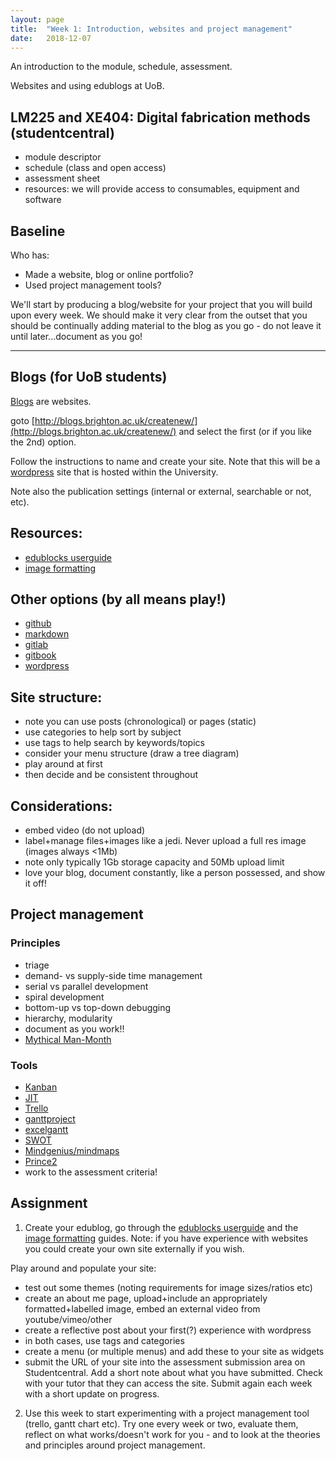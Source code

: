 ```yaml
---
layout: page
title:  "Week 1: Introduction, websites and project management"
date:   2018-12-07
---
```


An introduction to the module, schedule, assessment.

Websites and using edublogs at UoB. 

<!--more-->

## LM225 and XE404: Digital fabrication methods (studentcentral)

- module descriptor
- schedule (class and open access)
- assessment sheet
- resources: we will provide access to consumables, equipment and software

## Baseline 

Who has:
* Made a website, blog or online portfolio?
* Used project management tools?

We'll start by producing a blog/website for your project that you will build upon every week. We should make it very clear from the outset that you should be continually adding material to the blog as you go - do not leave it until later...document as you go! 

----

## Blogs (for UoB students)

[Blogs](https://en.wikipedia.org/wiki/Blog) are websites. 

goto [http://blogs.brighton.ac.uk/createnew/](http://blogs.brighton.ac.uk/createnew/) and select the first (or if you like the 2nd) option. 

Follow the instructions to name and create your site. Note that this will be a [wordpress](https://en.wikipedia.org/wiki/WordPress) site that is hosted within the University. 

Note also the publication settings (internal or external, searchable or not, etc).

## Resources:
- [edublocks userguide](https://help.edublogs.org/user-guide/)
- [image formatting](https://support.squarespace.com/hc/en-us/articles/206542517-Formatting-your-images-for-display-on-the-web)

## Other options (by all means play!)
- [github](https://github.com/)
- [markdown](https://github.com/adam-p/markdown-here/wiki/Markdown-Cheatsheet)
- [gitlab](https://about.gitlab.com/)
- [gitbook](https://www.gitbook.com/)
- [wordpress](https://wordpress.com/)

## Site structure:
- note you can use posts (chronological) or pages (static)
- use categories to help sort by subject
- use tags to help search by keywords/topics
- consider your menu structure (draw a tree diagram)
- play around at first
- then decide and be consistent throughout

## Considerations:
- embed video (do not upload)
- label+manage files+images like a jedi. Never upload a full res image (images always <1Mb)
- note only typically 1Gb storage capacity and 50Mb upload limit
- love your blog, document constantly, like a person possessed, and show it off!

## Project management 
### Principles
- triage
- demand- vs supply-side time management
- serial vs parallel development
- spiral development
- bottom-up vs top-down debugging
- hierarchy, modularity
- document as you work!!
- [Mythical Man-Month](https://www.amazon.co.uk/Mythical-Man-Month-Software-Engineering-Anniversary/dp/0201835959)

### Tools
- [Kanban](https://en.wikipedia.org/wiki/Kanban_(development))
- [JIT](https://en.wikipedia.org/wiki/Just-in-time_manufacturing)
- [Trello](https://trello.com/)
- [ganttproject](https://www.ganttproject.biz/)
- [excelgantt](https://www.teamgantt.com/free-gantt-chart-excel-template)
- [SWOT](https://www.mindtools.com/pages/article/newTMC_05_1.htm)
- [Mindgenius/mindmaps](https://staff.brighton.ac.uk/is/computing/Pages/Available%20software/mindgenius.aspx)
- [Prince2](https://www.prince2.com/uk/what-is-prince2)
- work to the assessment criteria!

## Assignment

1. Create your edublog, go through the [edublocks userguide](https://help.edublogs.org/user-guide/) and the [image formatting](https://support.squarespace.com/hc/en-us/articles/206542517-Formatting-your-images-for-display-on-the-web) guides. Note: if you have experience with websites you could create your own site externally if you wish. 

Play around and populate your site:
- test out some themes (noting requirements for image sizes/ratios etc)
- create an about me page, upload+include an appropriately formatted+labelled image, embed an external video from youtube/vimeo/other
- create a reflective post about your first(?) experience with wordpress
- in both cases, use tags and categories
- create a menu (or multiple menus) and add these to your site as widgets
- submit the URL of your site into the assessment submission area on Studentcentral. Add a short note about what you have submitted. Check with your tutor that they can access the site. Submit again each week with a short update on progress. 

2. Use this week to start experimenting with a project management tool (trello, gantt chart etc). Try one every week or two, evaluate them, reflect on what works/doesn't work for you - and to look at the theories and principles around project management.  
